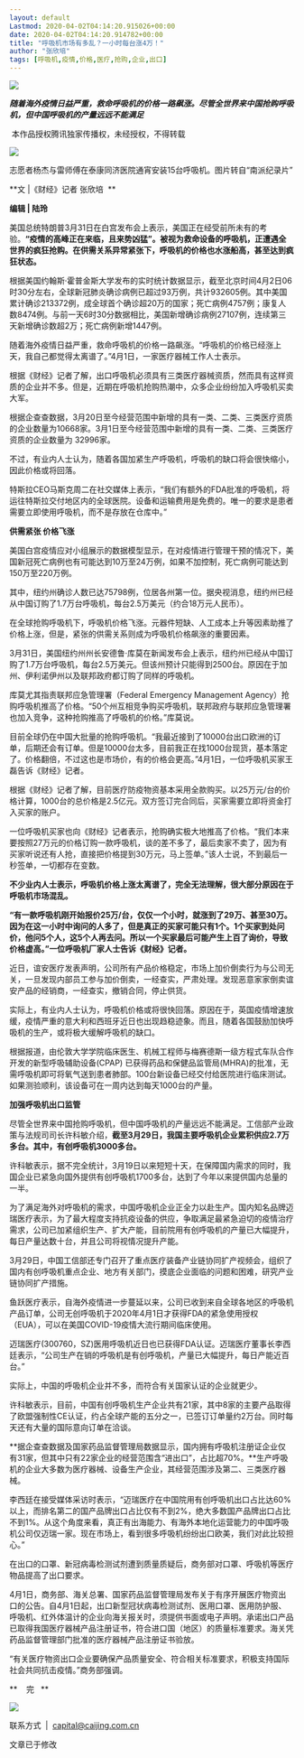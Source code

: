```yaml
---
layout: default
Lastmod: 2020-04-02T04:14:20.915026+00:00
date: 2020-04-02T04:14:20.914782+00:00
title: "呼吸机市场有多乱？一小时每台涨4万！"
author: "张欣培"
tags: [呼吸机,疫情,价格,医疗,抢购,企业,出口]
---
```


![](https://images.weserv.nl/?url=https%3A//mmbiz.qpic.cn/mmbiz_gif/hDZcjAU2L5ZNyHVSicQSxtbKiccnh2x3468qZgvF4JxVAA14F39njeZlfxPHNBib4xGClibW769oOUSnLUeTwNDxEA/640%3Fwx_fmt%3Dgif)

  

_**随着海外疫情日益严重，救命呼吸机的价格一路飙涨。尽管全世界来中国抢购呼吸机，但中国呼吸机的产量远远不能满足**_

  

 本作品授权腾讯独家传播权，未经授权，不得转载  

![](https://images.weserv.nl/?url=https%3A//mmbiz.qpic.cn/mmbiz_jpg/hDZcjAU2L5bicrQFDKy2Z4bcLvOTtjx1QBvl55JxriawXibNI3TTJrf1ptZ2vdNVvhejZY69HYq2ku0ia4WWYLlemw/640%3Fwx_fmt%3Djpeg)

志愿者杨杰与雷师傅在泰康同济医院通宵安装15台呼吸机。图片转自“南派纪录片”

**文 |《财经》记者 张欣培  **

**编辑 | 陆玲**

美国总统特朗普3月31日在白宫发布会上表示，美国正在经受前所未有的考验。**“疫情的高峰正在来临，且来势凶猛”。被视为救命设备的呼吸机，正遭遇全世界的疯狂抢购。在供需关系异常紧张下，呼吸机的价格也水涨船高，甚至达到疯狂状态。**

根据美国约翰斯·霍普金斯大学发布的实时统计数据显示，截至北京时间4月2日06时30分左右，全球新冠肺炎确诊病例已超过93万例，共计932605例。其中美国累计确诊213372例，成全球首个确诊超20万的国家；死亡病例4757例；康复人数8474例。与前一天6时30分数据相比，美国新增确诊病例27107例，连续第三天新增确诊数超2万；死亡病例新增1447例。

随着海外疫情日益严重，救命呼吸机的价格一路飙涨。“呼吸机的价格已经涨上天，我自己都觉得太离谱了。”4月1日，一家医疗器械工作人士表示。

根据《财经》记者了解，出口呼吸机必须具有三类医疗器械资质，然而具有这样资质的企业并不多。但是，近期在呼吸机抢购热潮中，众多企业纷纷加入呼吸机买卖大军。

根据企查查数据，3月20日至今经营范围中新增的具有一类、二类、三类医疗资质的企业数量为10668家。3月1日至今经营范围中新增的具有一类、二类、三类医疗资质的企业数量为 32996家。

不过，有业内人士认为，随着各国加紧生产呼吸机，呼吸机的缺口将会很快缩小，因此价格或将回落。

特斯拉CEO马斯克周二在社交媒体上表示，“我们有额外的FDA批准的呼吸机，将运往特斯拉交付地区内的全球医院。设备和运输费用是免费的。唯一的要求是患者需要立即使用呼吸机，而不是存放在仓库中。”

  

**供需紧张 价格飞涨**

美国白宫疫情应对小组展示的数据模型显示，在对疫情进行管理干预的情况下，美国新冠死亡病例也有可能达到10万至24万例，如果不加控制，死亡病例可能达到150万至220万例。

其中，纽约州确诊人数已达75798例，位居各州第一位。据央视消息，纽约州已经从中国订购了1.7万台呼吸机，每台2.5万美元（约合18万元人民币）。

在全球抢购呼吸机下，呼吸机价格飞涨。元器件短缺、人工成本上升等因素助推了价格上涨，但是，紧张的供需关系则成为呼吸机价格飙涨的重要因素。

3月31日，美国纽约州州长安德鲁·库莫在新闻发布会上表示，纽约州已经从中国订购了1.7万台呼吸机，每台2.5万美元。但该州预计只能得到2500台。原因在于加州、伊利诺伊州以及联邦政府都订购了同样的呼吸机。

库莫尤其指责联邦应急管理署（Federal Emergency Management Agency）抢购呼吸机推高了价格。“50个州互相竞争购买呼吸机，联邦政府与联邦应急管理署也加入竞争，这种抢购推高了呼吸机的价格。”库莫说。

目前全球仍在中国大批量的抢购呼吸机。“我最近接到了10000台出口欧洲的订单，后期还会有订单。但是10000台太多，目前我正在找1000台现货，基本落定了。价格翻倍，不过这也是市场价，有的价格会更高。”4月1日，一位呼吸机买家王磊告诉《财经》记者。

根据《财经》记者了解，目前医疗防疫物资基本采用全款购买。以25万元/台的价格计算，1000台的总价格是2.5亿元。双方签订完合同后，买家需要立即将资金打入买家的账户。

一位呼吸机买家也向《财经》记者表示，抢购确实极大地推高了价格。“我们本来要按照27万元的价格订购一款呼吸机，谈的差不多了，最后卖家不卖了，因为有买家听说还有人抢，直接把价格提到30万元，马上签单。”该人士说，不到最后一秒签单，一切都存在变数。

**不少业内人士表示，呼吸机价格上涨太离谱了，完全无法理解，很大部分原因在于呼吸机市场混乱。**

**“有一款呼吸机刚开始报价25万/台，仅仅一个小时，就涨到了29万、甚至30万。因为在这一小时中询问的人多了，但是真正的买家可能只有1个。1个买家到处问价，他问5个人，这5个人再去问。所以一个买家最后可能产生上百了询价，导致价格虚高。”一位呼吸机厂家人士告诉《财经》记者。**

近日，谊安医疗发表声明，公司所有产品价格稳定，市场上加价倒卖行为与公司无关，一旦发现内部员工参与加价倒卖，一经查实，严肃处理。发现恶意家家倒卖谊安产品的经销商，一经查实，撤销合同，停止供货。

实际上，有业内人士认为，呼吸机价格或将很快回落。原因在于，英国疫情增速放缓，疫情严重的意大利和西班牙近日也出现趋稳迹象。而且，随着各国鼓励加快呼吸机的生产，或将极大缓解呼吸机的缺口。

根据报道，由伦敦大学学院临床医生、机械工程师与梅赛德斯一级方程式车队合作开发的新型呼吸辅助设备(CPAP) 已获得药品和保健品监管局(MHRA)的批准，无需呼吸机即可将氧气送到患者肺部。100台新设备已经交付给医院进行临床测试。如果测验顺利，该设备可在一周内达到每天1000台的产量。

  

**加强呼吸机出口监管**

尽管全世界来中国抢购呼吸机，但中国呼吸机的产量远远不能满足。工信部产业政策与法规司司长许科敏介绍，**截至3月29日，我国主要呼吸机企业累积供应2.7万多台。其中，有创呼吸机3000多台。**

许科敏表示，据不完全统计，3月19日以来短短十天，在保障国内需求的同时，我国企业已紧急向国外提供有创呼吸机1700多台，达到了今年以来提供国内总量的一半。

为了满足海外对呼吸机的需求，中国呼吸机企业正全力以赴生产。国内知名品牌迈瑞医疗表示，为了最大程度支持抗疫设备的供应，争取满足最紧急迫切的疫情治疗需求，公司已加紧组织生产、扩大产能，目前院用有创呼吸机的产量已大幅提升，每日产量达数十台，并且公司将视情况提升产能。

3月29日，中国工信部还专门召开了重点医疗装备产业链协同扩产视频会，组织了国内有创呼吸机重点企业、地方有关部门，摸底企业面临的问题和困难，研究产业链协同扩产措施。

鱼跃医疗表示，自海外疫情进一步蔓延以来，公司已收到来自全球各地区的呼吸机产品订单，公司无创呼吸机于2020年4月1日才获得FDA的紧急使用授权（EUA），可以在美国COVID-19疫情大流行期间临床使用。

迈瑞医疗(300760，SZ)医用呼吸机近日也已获得FDA认证。迈瑞医疗董事长李西廷表示，“公司生产在销的呼吸机是有创呼吸机，产量已大幅提升，每日产能近百台。”

实际上，中国的呼吸机企业并不多，而符合有关国家认证的企业就更少。

许科敏表示，目前，中国有创呼吸机生产企业共有21家，其中8家的主要产品取得了欧盟强制性CE认证，约占全球产能的五分之一，已签订订单量约2万台。同时每天还有大量的国际意向订单在洽谈。

**据企查查数据及国家药品监督管理局数据显示，国内拥有呼吸机注册证企业仅有31家，但其中只有22家企业的经营范围含“进出口”，占比超70%。**生产呼吸机的企业大多数为医疗器械、设备生产企业，其经营范围涉及第二、三类医疗器械。

李西廷在接受媒体采访时表示，“迈瑞医疗在中国院用有创呼吸机出口占比达60%以上，而排名第二的国产品牌出口占比仅有不到2%，绝大多数国产品牌出口占比不到1%。从这个角度来看，真正有出海能力、有海外本地化运营能力的中国呼吸机公司仅迈瑞一家。现在市场上，看到很多呼吸机纷纷出口欧美，我们对此比较担心。”

在出口的口罩、新冠病毒检测试剂遭到质量质疑后，商务部对口罩、呼吸机等医疗物品提高了出口要求。

4月1日，商务部、海关总署、国家药品监督管理局发布关于有序开展医疗物资出口的公告。自4月1日起，出口新型冠状病毒检测试剂、医用口罩、医用防护服、呼吸机、红外体温计的企业向海关报关时，须提供书面或电子声明。承诺出口产品已取得我国医疗器械产品注册证书，符合进口国（地区）的质量标准要求。海关凭药品监督管理部门批准的医疗器械产品注册证书验放。

“有关医疗物资出口企业要确保产品质量安全、符合相关标准要求，积极支持国际社会共同抗击疫情。”商务部强调。

  

**    完   **

  

![](https://images.weserv.nl/?url=https%3A//mmbiz.qpic.cn/mmbiz_jpg/hDZcjAU2L5ZNyHVSicQSxtbKiccnh2x346VSpicqcS74rRwpcECFtnfnlBMynvoickrk59KtSRaYNaJyXOQQWCZX0A/640%3Fwx_fmt%3Djpeg)

联系方式  |  capital@caijing.com.cn

文章已于修改


